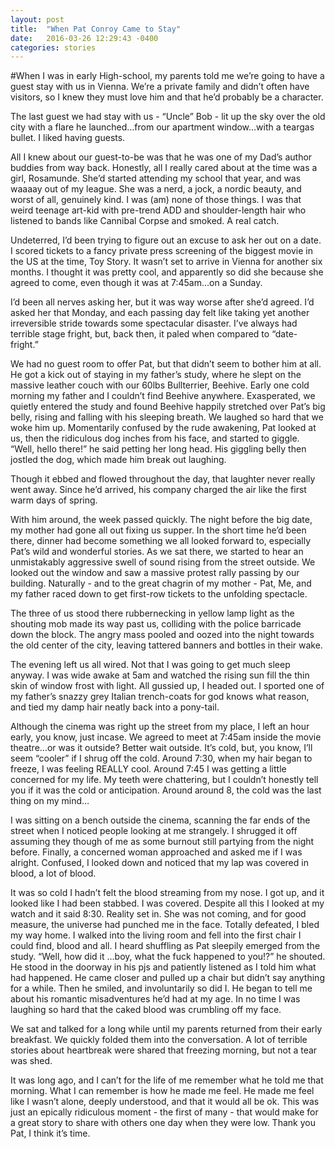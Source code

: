```yaml
---
layout: post
title:  "When Pat Conroy Came to Stay"
date:   2016-03-26 12:29:43 -0400
categories: stories
---
```


#When I was in early High-school, my parents told me we’re going to have a guest stay with us in Vienna. We’re a private family and didn’t often have visitors, so I knew they must love him and that he’d probably be a character.

The last guest we had stay with us - “Uncle” Bob - lit up the sky over the old city with a flare he launched…from our apartment window…with a teargas bullet. I liked having guests.

All I knew about our guest-to-be was that he was one of my Dad’s author buddies from way back. Honestly, all I really cared about at the time was a girl, Rosamunde. She’d started attending my school that year, and was waaaay out of my league. She was a nerd, a jock, a nordic beauty, and worst of all, genuinely kind. I was (am) none of those things. I was that weird teenage art-kid with pre-trend ADD and shoulder-length hair who listened to bands like Cannibal Corpse and smoked. A real catch.

Undeterred, I’d been trying to figure out an excuse to ask her out on a date. I scored tickets to a fancy private press screening of the biggest movie in the US at the time, Toy Story. It wasn’t set to arrive in Vienna for another six months. I thought it was pretty cool, and apparently so did she because she agreed to come, even though it was at 7:45am…on a Sunday.

I’d been all nerves asking her, but it was way worse after she’d agreed. I’d asked her that Monday, and each passing day felt like taking yet another irreversible stride towards some spectacular disaster. I’ve always had terrible stage fright, but, back then, it paled when compared to “date-fright.”

We had no guest room to offer Pat, but that didn’t seem to bother him at all. He got a kick out of staying in my father’s study, where he slept on the massive leather couch with our 60lbs Bullterrier, Beehive.
Early one cold morning my father and I couldn’t find Beehive anywhere. Exasperated, we quietly entered the study and found Beehive happily stretched over Pat’s big belly, rising and falling with his sleeping breath. We laughed so hard that we woke him up. Momentarily confused by the rude awakening, Pat looked at us, then the ridiculous dog inches from his face, and started to giggle. “Well, hello there!” he said petting her long head. His giggling belly then jostled the dog, which made him break out laughing.

Though it ebbed and flowed throughout the day, that laughter never really went away. Since he’d arrived, his company charged the air like the first warm days of spring.

With him around, the week passed quickly. The night before the big date, my mother had gone all out fixing us supper. In the short time he’d been there, dinner had become something we all looked forward to, especially Pat’s wild and wonderful stories. As we sat there, we started to hear an unmistakably aggressive swell of sound rising from the street outside. We looked out the window and saw a massive protest rally passing by our building. Naturally - and to the great chagrin of my mother - Pat, Me, and my father raced down to get first-row tickets to the unfolding spectacle.

The three of us stood there rubbernecking in yellow lamp light as the shouting mob made its way past us, colliding with the police barricade down the block. The angry mass pooled and oozed into the night towards the old center of the city, leaving tattered banners and bottles in their wake.

The evening left us all wired. Not that I was going to get much sleep anyway. I was wide awake at 5am and watched the rising sun fill the thin skin of window frost with light. All gussied up, I headed out. I sported one of my father’s snazzy grey Italian trench-coats for god knows what reason, and tied my damp hair neatly back into a pony-tail.

Although the cinema was right up the street from my place, I left an hour early, you know, just incase. We agreed to meet at 7:45am inside the movie theatre…or was it outside? Better wait outside. It’s cold, but, you know, I’ll seem “cooler” if I shrug off the cold. Around 7:30, when my hair began to freeze, I was feeling REALLY cool. Around 7:45 I was getting a little concerned for my life. My teeth were chattering, but I couldn’t honestly tell you if it was the cold or anticipation. Around around 8, the cold was the last thing on my mind…

I was sitting on a bench outside the cinema, scanning the far ends of the street when I noticed people looking at me strangely. I shrugged it off assuming they though of me as some burnout still partying from the night before. Finally, a concerned woman approached and asked me if I was alright. Confused, I looked down and noticed that my lap was covered in blood, a lot of blood.

It was so cold I hadn’t felt the blood streaming from my nose. I got up, and it looked like I had been stabbed. I was covered. Despite all this I looked at my watch and it said 8:30. Reality set in. She was not coming, and for good measure, the universe had punched me in the face. Totally defeated, I bled my way home.
I walked into the living room and fell into the first chair I could find, blood and all. I heard shuffling as Pat sleepily emerged from the study. “Well, how did it …boy, what the fuck happened to you!?” he shouted.
He stood in the doorway in his pjs and patiently listened as I told him what had happened. He came closer and pulled up a chair but didn’t say anything for a while. Then he smiled, and involuntarily so did I. He began to tell me about his romantic misadventures he’d had at my age. In no time I was laughing so hard that the caked blood was crumbling off my face.

We sat and talked for a long while until my parents returned from their early breakfast. We quickly folded them into the conversation. A lot of terrible stories about heartbreak were shared that freezing morning, but not a tear was shed.

It was long ago, and I can’t for the life of me remember what he told me that morning. What I can remember is how he made me feel. He made me feel like I wasn’t alone, deeply understood, and that it would all be ok. This was just an epically ridiculous moment - the first of many - that would make for a great story to share with others one day when they were low. Thank you Pat, I think it’s time.

